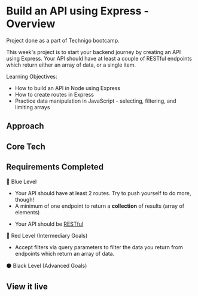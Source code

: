 # Build an API using Express - Overview
Project done as a part of Technigo bootcamp.

This week's project is to start your backend journey by creating an API using Express. Your API should have at least a couple of RESTful endpoints which return either an array of data, or a single item.

<!-- description -->



Learning Objectives:
- How to build an API in Node using Express
- How to create routes in Express
- Practice data manipulation in JavaScript - selecting, filtering, and limiting arrays

## Approach


## Core Tech
<!-- - CSS
- API
- React
- React Hooks
- JSX -->



## Requirements Completed
🔵  Blue Level
<!-- - Your API should be deployed to Heroku or similar hosting service. -->
- Your API should have at least 2 routes. Try to push yourself to do more, though!
- A minimum of one endpoint to return a **collection** of results (array of elements)
<!-- - A minimum of one endpoint to return a **single** result (single element). -->
- Your API should be [RESTful](https://www.smashingmagazine.com/2018/01/understanding-using-rest-api/)

🔴  Red Level (Intermediary Goals)
<!-- - On routes which return a single item, handle when the item doesn't exist and return some useful data in the response. -->
- Accept filters via query parameters to filter the data you return from endpoints which return an array of data.
<!-- - Create some empty/dummy endpoints which could contain more complex operations in the future.  Find good names for them (think back to the labs) -->


⚫  Black Level (Advanced Goals)
<!-- - Build a frontend which uses your API in some way to show the data in a nice way (use the [react-starter](https://github.com/Technigo/react-starter) template to get up and running fast). -->
<!-- - If your dataset is large, try implementing 'pages' using `.slice()` to return only a selection of results from the array. You could then use a query parameter to allow the client to ask for the next 'page'. -->
<!-- - Create useful documentation for your endpoints. What's a good way to present this documentation?  What if it changes in the future?  Are there any npm packages that could help with this? -->

## View it live
<!-- link goes here -->